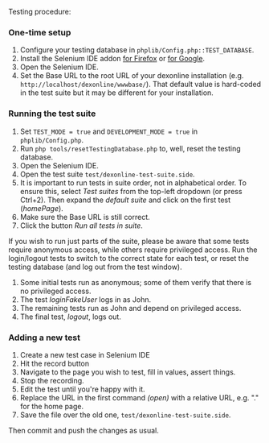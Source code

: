 Testing procedure:

### One-time setup

1. Configure your testing database in `phplib/Config.php::TEST_DATABASE`.
2. Install the Selenium IDE addon [for Firefox](https://addons.mozilla.org/en-US/firefox/addon/selenium-ide/) or [for Google](https://chrome.google.com/webstore/detail/selenium-ide/mooikfkahbdckldjjndioackbalphokd).
3. Open the Selenium IDE.
4. Set the Base URL to the root URL of your dexonline installation (e.g. `http://localhost/dexonline/wwwbase/`). That default value is hard-coded in the test suite but it may be different for your installation.

### Running the test suite

1. Set `TEST_MODE = true` and `DEVELOPMENT_MODE = true` in `phplib/Config.php`.
2. Run `php tools/resetTestingDatabase.php` to, well, reset the testing database.
3. Open the Selenium IDE.
4. Open the test suite `test/dexonline-test-suite.side`.
5. It is important to run tests in suite order, not in alphabetical order. To ensure this, select _Test suites_ from the top-left dropdown (or press Ctrl+2). Then expand the _default suite_ and click on the first test (_homePage_).
6. Make sure the Base URL is still correct.
7. Click the button _Run all tests in suite_.

If you wish to run just parts of the suite, please be aware that some tests require anonymous access, while others require privileged access. Run the login/logout tests to switch to the correct state for each test, or reset the testing database (and log out from the test window).

1. Some initial tests run as anonymous; some of them verify that there is no privileged access.
2. The test _loginFakeUser_ logs in as John.
3. The remaining tests run as John and depend on privileged access.
4. The final test, _logout_, logs out.

### Adding a new test

1. Create a new test case in Selenium IDE
2. Hit the record button
3. Navigate to the page you wish to test, fill in values, assert things.
4. Stop the recording.
5. Edit the test until you're happy with it.
6. Replace the URL in the first command _(open)_ with a relative URL, e.g. "." for the home page.
7. Save the file over the old one, `test/dexonline-test-suite.side`.

Then commit and push the changes as usual.
